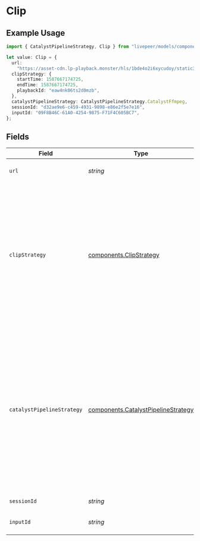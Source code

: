 # Clip

## Example Usage

```typescript
import { CatalystPipelineStrategy, Clip } from "livepeer/models/components";

let value: Clip = {
  url:
    "https://asset-cdn.lp-playback.monster/hls/1bde4o2i6xycudoy/static360p0.mp4",
  clipStrategy: {
    startTime: 1587667174725,
    endTime: 1587667174725,
    playbackId: "eaw4nk06ts2d0mzb",
  },
  catalystPipelineStrategy: CatalystPipelineStrategy.CatalystFfmpeg,
  sessionId: "d32ae9e6-c459-4931-9898-e86e2f5e7e16",
  inputId: "09F8B46C-61A0-4254-9875-F71F4C605BC7",
};
```

## Fields

| Field                                                                                                                                                                                                                        | Type                                                                                                                                                                                                                         | Required                                                                                                                                                                                                                     | Description                                                                                                                                                                                                                  | Example                                                                                                                                                                                                                      |
| ---------------------------------------------------------------------------------------------------------------------------------------------------------------------------------------------------------------------------- | ---------------------------------------------------------------------------------------------------------------------------------------------------------------------------------------------------------------------------- | ---------------------------------------------------------------------------------------------------------------------------------------------------------------------------------------------------------------------------- | ---------------------------------------------------------------------------------------------------------------------------------------------------------------------------------------------------------------------------- | ---------------------------------------------------------------------------------------------------------------------------------------------------------------------------------------------------------------------------- |
| `url`                                                                                                                                                                                                                        | *string*                                                                                                                                                                                                                     | :heavy_minus_sign:                                                                                                                                                                                                           | URL of the asset to "clip"                                                                                                                                                                                                   | https://asset-cdn.lp-playback.monster/hls/1bde4o2i6xycudoy/static360p0.mp4                                                                                                                                                   |
| `clipStrategy`                                                                                                                                                                                                               | [components.ClipStrategy](../../models/components/clipstrategy.md)                                                                                                                                                           | :heavy_minus_sign:                                                                                                                                                                                                           | Strategy to use for clipping the asset. If not specified, the default strategy that Catalyst is configured for will be used. This field only available for admin users, and is only used for E2E testing.                    |                                                                                                                                                                                                                              |
| `catalystPipelineStrategy`                                                                                                                                                                                                   | [components.CatalystPipelineStrategy](../../models/components/catalystpipelinestrategy.md)                                                                                                                                   | :heavy_minus_sign:                                                                                                                                                                                                           | Force to use a specific strategy in the Catalyst pipeline. If not specified, the default strategy that Catalyst is configured for will be used. This field only available for admin users, and is only used for E2E testing. | catalyst_ffmpeg                                                                                                                                                                                                              |
| `sessionId`                                                                                                                                                                                                                  | *string*                                                                                                                                                                                                                     | :heavy_minus_sign:                                                                                                                                                                                                           | ID of the session                                                                                                                                                                                                            | d32ae9e6-c459-4931-9898-e86e2f5e7e16                                                                                                                                                                                         |
| `inputId`                                                                                                                                                                                                                    | *string*                                                                                                                                                                                                                     | :heavy_minus_sign:                                                                                                                                                                                                           | ID of the input asset or stream                                                                                                                                                                                              | 09F8B46C-61A0-4254-9875-F71F4C605BC7                                                                                                                                                                                         |
